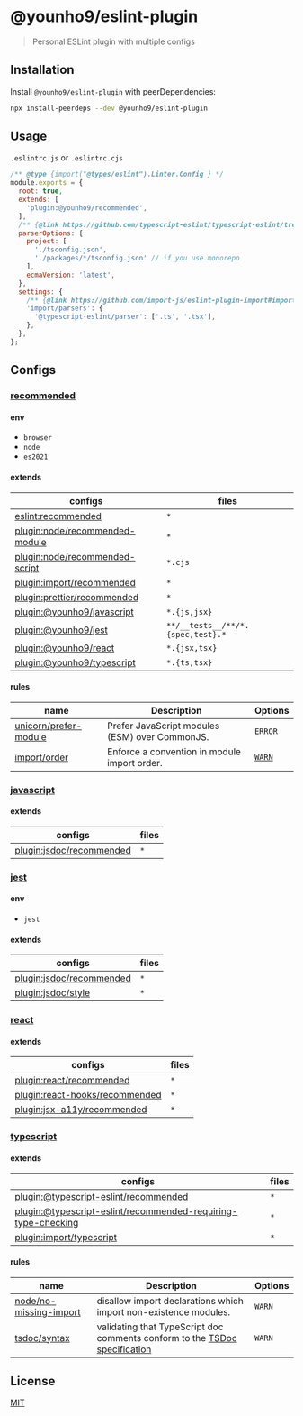 # @younho9/eslint-plugin

> Personal ESLint plugin with multiple configs

## Installation

Install `@younho9/eslint-plugin` with peerDependencies:

```sh
npx install-peerdeps --dev @younho9/eslint-plugin
```

## Usage

`.eslintrc.js` or `.eslintrc.cjs`

<!-- prettier-ignore-start -->
```js
/** @type {import("@types/eslint").Linter.Config } */
module.exports = {
  root: true,
  extends: [
    'plugin:@younho9/recommended',
  ],
  /** {@link https://github.com/typescript-eslint/typescript-eslint/tree/master/packages/parser#configuration} */
  parserOptions: {
    project: [
      './tsconfig.json',
      './packages/*/tsconfig.json' // if you use monorepo
    ],
    ecmaVersion: 'latest',
  },
  settings: {
    /** {@link https://github.com/import-js/eslint-plugin-import#importparsers} */
    'import/parsers': {
      '@typescript-eslint/parser': ['.ts', '.tsx'],
    },
  },
};
```
<!-- prettier-ignore-end -->

## Configs

### [recommended](src/configs/recommended.ts)

#### env

- `browser`
- `node`
- `es2021`

#### extends

| configs                                                                                                     | files                             |
| ----------------------------------------------------------------------------------------------------------- | --------------------------------- |
| [eslint:recommended](https://eslint.org/docs/rules/)                                                        | `*`                               |
| [plugin:node/recommended-module](https://github.com/mysticatea/eslint-plugin-node#-configs)                 | `*`                               |
| [plugin:node/recommended-script](https://github.com/mysticatea/eslint-plugin-node#-configs)                 | `*.cjs`                           |
| [plugin:import/recommended](https://github.com/import-js/eslint-plugin-import#installation)                 | `*`                               |
| [plugin:prettier/recommended](https://github.com/prettier/eslint-plugin-prettier#recommended-configuration) | `*`                               |
| [plugin:@younho9/javascript](#javascript)                                                                   | `*.{js,jsx}`                      |
| [plugin:@younho9/jest](#jest)                                                                               | `**/__tests__/**/*.{spec,test}.*` |
| [plugin:@younho9/react](#react)                                                                             | `*.{jsx,tsx}`                     |
| [plugin:@younho9/typescript](#typescript)                                                                   | `*.{ts,tsx}`                      |

#### rules

| name                                                                                                                 | Description                                    | Options                                      |
| -------------------------------------------------------------------------------------------------------------------- | ---------------------------------------------- | -------------------------------------------- |
| [unicorn/prefer-module](https://github.com/sindresorhus/eslint-plugin-unicorn/blob/main/docs/rules/prefer-module.md) | Prefer JavaScript modules (ESM) over CommonJS. | `ERROR`                                      |
| [import/order](https://github.com/import-js/eslint-plugin-import/blob/main/docs/rules/order.md)                      | Enforce a convention in module import order.   | [`WARN`](src/configs/rules/import.ts#L6-L15) |

### [javascript](src/configs/javascript.ts)

#### extends

| configs                                                                                | files |
| -------------------------------------------------------------------------------------- | ----- |
| [plugin:jsdoc/recommended](https://github.com/gajus/eslint-plugin-jsdoc#configuration) | `*`   |

### [jest](src/configs/jest.ts)

#### env

- `jest`

#### extends

| configs                                                                                      | files |
| -------------------------------------------------------------------------------------------- | ----- |
| [plugin:jsdoc/recommended](https://github.com/jest-community/eslint-plugin-jest#recommended) | `*`   |
| [plugin:jsdoc/style](https://github.com/jest-community/eslint-plugin-jest#style)             | `*`   |

### [react](src/configs/react.ts)

#### extends

| configs                                                                                                                       | files |
| ----------------------------------------------------------------------------------------------------------------------------- | ----- |
| [plugin:react/recommended](https://github.com/yannickcr/eslint-plugin-react#recommended)                                      | `*`   |
| [plugin:react-hooks/recommended](https://github.com/facebook/react/tree/main/packages/eslint-plugin-react-hooks#installation) | `*`   |
| [plugin:jsx-a11y/recommended](https://github.com/jsx-eslint/eslint-plugin-jsx-a11y#usage)                                     | `*`   |

### [typescript](src/configs/typescript.ts)

#### extends

| configs                                                                                                                                                                        | files |
| ------------------------------------------------------------------------------------------------------------------------------------------------------------------------------ | ----- |
| [plugin:@typescript-eslint/recommended](https://github.com/typescript-eslint/typescript-eslint/tree/master/packages/eslint-plugin#recommended-configs)                         | `*`   |
| [plugin:@typescript-eslint/recommended-requiring-type-checking](https://github.com/typescript-eslint/typescript-eslint/tree/master/packages/eslint-plugin#recommended-configs) | `*`   |
| [plugin:import/typescript](https://github.com/import-js/eslint-plugin-import#typescript)                                                                                       | `*`   |

#### rules

| name                                                                                                                   | Description                                                                                      | Options |
| ---------------------------------------------------------------------------------------------------------------------- | ------------------------------------------------------------------------------------------------ | ------- |
| [node/no-missing-import](https://github.com/mysticatea/eslint-plugin-node/blob/master/docs/rules/no-missing-import.md) | disallow import declarations which import non-existence modules.                                 | `WARN`  |
| [tsdoc/syntax](https://github.com/microsoft/tsdoc/tree/master/eslint-plugin#usage)                                     | validating that TypeScript doc comments conform to the [TSDoc specification](https://tsdoc.org/) | `WARN`  |

## License

[MIT](../../LICENSE)
